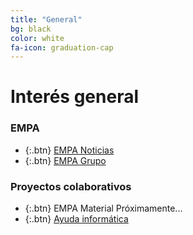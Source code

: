 ```yaml
---
title: "General"
bg: black
color: white
fa-icon: graduation-cap
---
```

# Interés general

<!---
No poner los links de t.joinchat directamente,
usar https://www.protectyourlinks.com/ para obtener
un link corto protegido por captcha
-->

### EMPA

*  {:.btn} <i class="fas fa-newspaper"></i>[EMPA Noticias](https://www.proyl.com/4iolQY3L5)
*  {:.btn} <i class="fas fa-users"></i>[EMPA Grupo](https://www.proyl.com/4NDwV3p6w)



### Proyectos colaborativos

*  {:.btn} <i class="fas fa-globe-americas"></i>EMPA Material  Próximamente...
*  {:.btn} <i class="fas fa-laptop"></i>[Ayuda informática](https://www.proyl.com/6b9wkW5BW)



